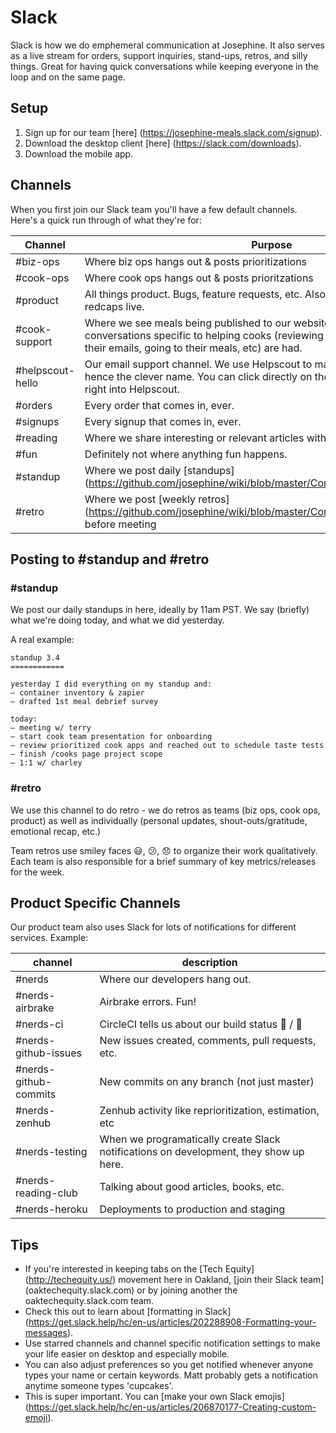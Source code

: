 # Slack
Slack is how we do emphemeral communication at Josephine. It also serves as a live stream for orders, support inquiries, stand-ups, retros, and silly things. Great for having quick conversations while keeping everyone in the loop and on the same page.

## Setup
1. Sign up for our team [here] (https://josephine-meals.slack.com/signup). 
2. Download the desktop client [here] (https://slack.com/downloads).
3. Download the mobile app.

## Channels
When you first join our Slack team you'll have a few default channels. Here's a quick run through of what they're for:

Channel | Purpose
--- | --- 
#biz-ops | Where biz ops hangs out & posts prioritizations
#cook-ops | Where cook ops hangs out & posts prioritzations
#product | All things product. Bugs, feature requests, etc. Also where sprint meeting redcaps live.
#cook-support | Where we see meals being published to our website real time. Also where conversations specific to helping cooks (reviewing their posts, responding to their emails, going to their meals, etc) are had. 
#helpscout-hello | Our email support channel. We use Helpscout to manage support tickets, hence the clever name. You can click directly on the ticket number to jump right into Helpscout.
#orders | Every order that comes in, ever. 
#signups | Every signup that comes in, ever.
#reading | Where we share interesting or relevant articles with each other. 
#fun | Definitely not where anything fun happens. 
#standup | Where we post daily [standups] (https://github.com/josephine/wiki/blob/master/Communications/Meetings.md)
#retro | Where we post [weekly retros] (https://github.com/josephine/wiki/blob/master/Communications/Meetings.md) before meeting 

## Posting to #standup and #retro
### #standup

We post our daily standups in here, ideally by 11am PST. We say (briefly) what we're doing today, and what we did yesterday.

A real example:

```
standup 3.4
============

yesterday I did everything on my standup and:
— container inventory & zapier
— drafted 1st meal debrief survey

today:
— meeting w/ terry
— start cook team presentation for onboarding
— review prioritized cook apps and reached out to schedule taste tests
— finish /cooks page project scope
— 1:1 w/ charley
```

### #retro

We use this channel to do retro - we do retros as teams (biz ops, cook ops, product) as well as individually (personal updates, shout-outs/gratitude, emotional recap, etc.)

Team retros use smiley faces :smiley:, :confused:, :disappointed: to organize their work qualitatively. Each team is also responsible for a brief summary of key metrics/releases for the week.

## Product Specific Channels

Our product team also uses Slack for lots of notifications for different services. Example:

channel | description
--- | ---
#nerds | Where our developers hang out.
#nerds-airbrake | Airbrake errors. Fun!
#nerds-ci | CircleCI tells us about our build status :apple: / :green_apple:
#nerds-github-issues | New issues created, comments, pull requests, etc.
#nerds-github-commits | New commits on any branch (not just master)
#nerds-zenhub | Zenhub activity like reprioritization, estimation, etc
#nerds-testing | When we programatically create Slack notifications on development, they show up here.
#nerds-reading-club | Talking about good articles, books, etc.
#nerds-heroku | Deployments to production and staging

## Tips
+ If you're interested in keeping tabs on the [Tech Equity] (http://techequity.us/) movement here in Oakland, [join their Slack team] (oaktechequity.slack.com) or by joining another the oaktechequity.slack.com team.
+ Check this out to learn about [formatting in Slack] (https://get.slack.help/hc/en-us/articles/202288908-Formatting-your-messages).
+ Use starred channels and channel specific notification settings to make your life easier on desktop and especially mobile. 
+ You can also adjust preferences so you get notified whenever anyone types your name or certain keywords. Matt probably gets a notification anytime someone types 'cupcakes'.
+ This is super important. You can [make your own Slack emojis] (https://get.slack.help/hc/en-us/articles/206870177-Creating-custom-emoji). 


